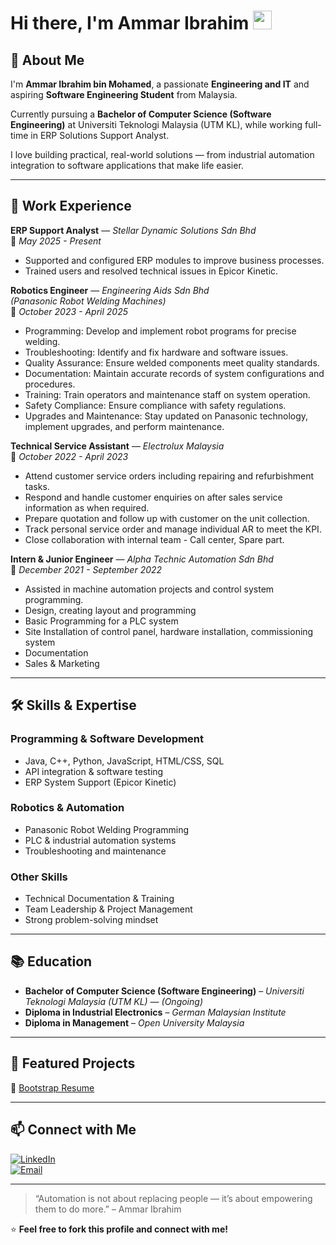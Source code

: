 # Hi there, I'm Ammar Ibrahim <img src="https://raw.githubusercontent.com/ammaribrahim95/ammaribrahim95/master/img/wave.gif" width="30px">
 
## 🚀 About Me  
I'm **Ammar Ibrahim bin Mohamed**, a passionate **Engineering and IT** and aspiring **Software Engineering Student** from Malaysia.    

Currently pursuing a **Bachelor of Computer Science (Software Engineering)** at Universiti Teknologi Malaysia (UTM KL), while working full-time in ERP Solutions Support Analyst.  

I love building practical, real-world solutions — from industrial automation integration to software applications that make life easier.  

---

## 💼 Work Experience  

**ERP Support Analyst** — *Stellar Dynamic Solutions Sdn Bhd*  
📅 *May 2025 - Present*  
- Supported and configured ERP modules to improve business processes.  
- Trained users and resolved technical issues in Epicor Kinetic.  

**Robotics Engineer** — *Engineering Aids Sdn Bhd*  
*(Panasonic Robot Welding Machines)*  
📅 *October 2023 - April 2025*  
- Programming: Develop and implement robot programs for precise welding.
- Troubleshooting: Identify and fix hardware and software issues.
- Quality Assurance: Ensure welded components meet quality standards.
- Documentation: Maintain accurate records of system configurations and procedures.
- Training: Train operators and maintenance staff on system operation.
- Safety Compliance: Ensure compliance with safety regulations.
- Upgrades and Maintenance: Stay updated on Panasonic technology, implement upgrades, and perform maintenance.

**Technical Service Assistant** — *Electrolux Malaysia*  
📅 *October 2022 - April 2023*  
- Attend customer service orders including repairing and refurbishment tasks.
- Respond and handle customer enquiries on after sales service information as when required.
- Prepare quotation and follow up with customer on the unit collection.
- Track personal service order and manage individual AR to meet the KPI.
- Close collaboration with internal team - Call center, Spare part.

**Intern & Junior Engineer** — *Alpha Technic Automation Sdn Bhd*  
📅 *December 2021 - September 2022*  
- Assisted in machine automation projects and control system programming.
- Design, creating layout and programming
- Basic Programming for a PLC system
- Site Installation of control panel, hardware installation, commissioning system
- Documentation
- Sales & Marketing

---

## 🛠 Skills & Expertise  

### **Programming & Software Development**  
- Java, C++, Python, JavaScript, HTML/CSS, SQL
- API integration & software testing
- ERP System Support (Epicor Kinetic)

### **Robotics & Automation**  
- Panasonic Robot Welding Programming
- PLC & industrial automation systems
- Troubleshooting and maintenance

### **Other Skills**  
- Technical Documentation & Training
- Team Leadership & Project Management
- Strong problem-solving mindset

---

## 📚 Education  
- **Bachelor of Computer Science (Software Engineering)** – *Universiti Teknologi Malaysia (UTM KL)* — *(Ongoing)*  
- **Diploma in Industrial Electronics** – *German Malaysian Institute*  
- **Diploma in Management** – *Open University Malaysia*  

---

## 📌 Featured Projects  
🔹 [Bootstrap Resume](https://ammaribrahim95.github.io/)  


---

## 📫 Connect with Me  
[![LinkedIn](https://img.shields.io/badge/LinkedIn-Profile-blue)](https://www.linkedin.com/in/ammaribrahimMohd)   
[![Email](https://img.shields.io/badge/Email-ammaribrahim1995@gmail.com-red)](mailto:ammaribrahim1995@gmail.com)  

---

> “Automation is not about replacing people — it’s about empowering them to do more.” – Ammar Ibrahim  

⭐ **Feel free to fork this profile and connect with me!**  

